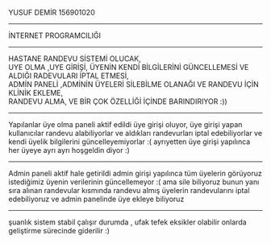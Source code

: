 YUSUF DEMİR 156901020<hr>
İNTERNET PROGRAMCILIĞI<hr>
HASTANE RANDEVU SİSTEMİ OLUCAK,<br>
UYE OLMA ,UYE GİRİŞİ, ÜYENİN KENDİ BİLGİLERİNİ GÜNCELLEMESİ VE ALDIĞI RADEVULARI İPTAL ETMESİ,<br>
ADMİN PANELİ ,ADMİNİN ÜYELERİ SİLEBİLME OLANAĞI VE RANDEVU İÇİN KLİNİK EKLEME,<br>
RANDEVU ALMA, VE BİR ÇOK ÖZELLİĞİ İÇİNDE BARINDIRIYOR :))
<hr>

Yapılanlar üye olma paneli aktif edildi üye girişi oluyor, üye girişi yapan kullanıcılar randevu alabiliyorlar ve aldıkları randevurları
iptal edebiliyorlar ve kendi üyelik bilgilerini güncelleyemiyorlar :( ayrıyetten üye girişi yapılınca her üyeye ayrı ayrı hoşgeldin diyor :)
<hr>
Admin paneli aktif hale getirildi admin girişi yapılınca tüm üyelerin görüyoruz istediğimiz üyenin verilerinin güncellemeyor :( ama sile biliyoruz bunun yanı sıra alınan randevular kısmında randevu almış üyelerin randevularını iptal edebiliyoruz ve admin panelinde üye ekleye biliyoruz
<hr>
şuanlık sistem stabil çalışır durumda , ufak tefek eksikler olabilir onlarda geliştirme sürecinde giderilir :)

